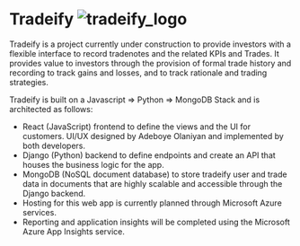 # Tradeify ![tradeify_logo](https://user-images.githubusercontent.com/10810722/148707769-1ca6242d-f156-4b36-892e-35fa7b92713b.png)

Tradeify is a project currently under construction to provide investors with a flexible interface to record tradenotes and the related KPIs and Trades. It provides value to investors through the provision of formal trade history and recording to track gains and losses, and to track rationale and trading strategies.

Tradeify is built on a Javascript => Python => MongoDB Stack and is architected as follows:
   * React (JavaScript) frontend to define the views and the UI for customers. UI/UX designed by Adeboye Olaniyan and implemented by both developers.
   * Django (Python) backend to define endpoints and create an API that houses the business logic for the app.
   * MongoDB (NoSQL document database) to store tradeify user and trade data in documents that are highly scalable and accessible through the Django backend.
   * Hosting for this web app is currently planned through Microsoft Azure services.
   * Reporting and application insights will be completed using the Microsoft Azure App Insights service.
